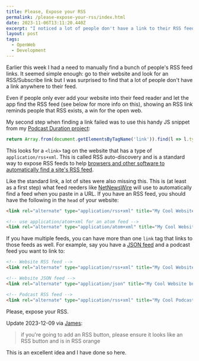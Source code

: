 ```yaml
---
title: Please, Expose your RSS
permalink: /please-expose-your-rss/index.html
date: 2023-11-06T13:11:20.440Z
excerpt: "I noticed a lot of people don't have a link to their RSS feeds on their sites or have the correct metadata for auto-discovery"
layout: post
tags:
  - OpenWeb
  - Development
---
```


Earlier this week I had a need to manually find a bunch of people's RSS feed links. It seemed simple enough: go to their website and look for an RSS/Subscribe link but I was surprised to find that a lot of people don't have a link anywhere to their feed.

Even if people only ever add your website into their feed reader and let the app find the RSS feed (see below for more info on this), showing an RSS link reminds people that RSS exists, a win for the open web.

My second step when finding a link failed was to use this handy JS snippet from my [Podcast Duration project](https://podduration.rknight.me):

```js
return Array.from(document.getElementsByTagName('link')).find(l => l.type.includes('application/rss+xml'))?.href
```

This looks for a `<link>` tag on the website that has a type of `application/rss+xml`. This is called RSS auto-discovery and is a standard way to expose RSS feeds to help [browsers and other software to automatically find a site's RSS feed](https://www.rssboard.org/rss-autodiscovery).

Like the standard link, a lot of sites were also missing this. This is (at least as a first step) what feed reeders like [NetNewsWire](https://netnewswire.com) will use to automatically find a feed when you paste in a URL. If you have an RSS feed, you should have the following in the `head` of your website:

```html
<link rel="alternate" type="application/rss+xml" title="My Cool Website" href="https://example.com/feed.xml" />

<!-- use application/atom+xml for an atom feed -->
<link rel="alternate" type="application/atom+xml" title="My Cool Website" href="https://example.com/atom.xml" />
```

If you have multiple feeds, you can have more than one `link` tag that links to those feeds as well. For example, say you have a [JSON feed](https://www.jsonfeed.org) and a podcast feed you want to link to:

```html
<!-- Website RSS feed -->
<link rel="alternate" type="application/rss+xml" title="My Cool Website" href="https://example.com/feed.xml" />

<!-- Website JSON feed -->
<link rel="alternate" type="application/json" title="My Cool Website but JSON" href="https://example.com/feed.json" />

<!-- Podcast RSS feed -->
<link rel="alternate" type="application/rss+xml" title="My Cool Podcast" href="https://example.com/podcast.xml" />
```

Please, expose your RSS.

Update 2023-12-09 via [James](https://bne.social/@james/111545470669286673):

> if you're going to add an RSS button, please ensure it looks like an RSS button and is in RSS orange

This is an excellent idea and I have done so here.